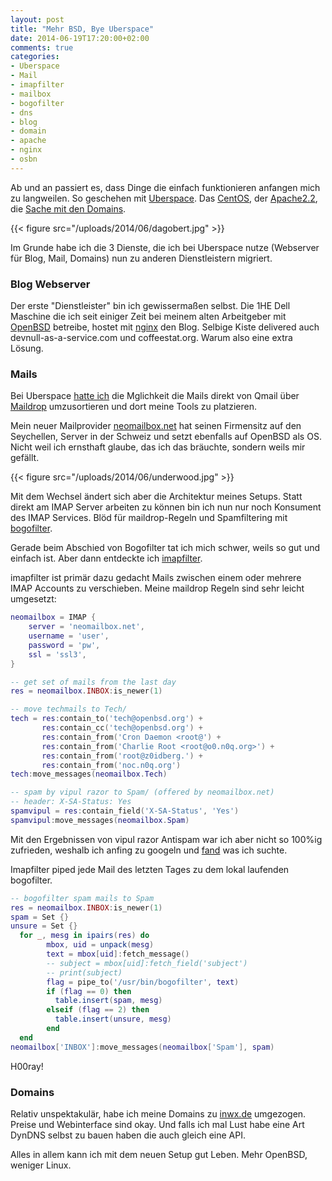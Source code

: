 ```yaml
---
layout: post
title: "Mehr BSD, Bye Uberspace"
date: 2014-06-19T17:20:00+02:00
comments: true
categories:
- Uberspace
- Mail
- imapfilter
- mailbox
- bogofilter
- dns
- blog
- domain
- apache
- nginx
- osbn
---
```

Ab und an passiert es, dass Dinge die einfach funktionieren anfangen mich zu langweilen.
So geschehen mit [Uberspace](http://uberspace.de). Das [CentOS](http://centos.org),
der [Apache2.2](http://httpd.apache.org/), die [Sache mit den Domains](https://wiki.uberspace.de/philosophy:domains).

{{< figure src="/uploads/2014/06/dagobert.jpg" >}}

Im Grunde habe ich die 3 Dienste, die ich bei Uberspace nutze (Webserver für Blog,
Mail, Domains) nun zu anderen Dienstleistern migriert.

### Blog Webserver

Der erste "Dienstleister" bin ich gewissermaßen selbst. Die 1HE Dell Maschine die ich seit einiger Zeit bei meinem
alten Arbeitgeber mit [OpenBSD](http://openbsd.org) betreibe, hostet mit [nginx](http://nginx.org)
den Blog. Selbige Kiste delivered auch devnull-as-a-service.com und coffeestat.org. Warum also eine extra Lösung.

### Mails

Bei Uberspace [hatte ich](https://noqqe.de/blog/2013/10/26/spammer-vs-statistik-mit-bogofilter/)
die Mglichkeit die Mails direkt von Qmail über  [Maildrop](http://www.courier-mta.org/maildrop/) umzusortieren und dort meine
Tools zu platzieren.

Mein neuer Mailprovider [neomailbox.net](https://neomailbox.net) hat seinen
Firmensitz auf den Seychellen, Server in der Schweiz und setzt ebenfalls auf OpenBSD als OS.
Nicht weil ich ernsthaft glaube, das ich das bräuchte, sondern weils mir
gefällt.

{{< figure src="/uploads/2014/06/underwood.jpg" >}}

Mit dem Wechsel ändert sich aber die Architektur meines Setups. Statt direkt am
IMAP Server arbeiten zu können bin ich nun nur noch Konsument des IMAP Services.
Blöd für maildrop-Regeln und Spamfiltering mit [bogofilter](http://bogofilter.sourceforge.net/).

Gerade beim Abschied von Bogofilter tat ich mich schwer, weils so gut und
einfach ist. Aber dann entdeckte ich [imapfilter](https://github.com/lefcha/imapfilter).

imapfilter ist primär dazu gedacht Mails zwischen einem oder mehrere IMAP Accounts zu verschieben.
Meine maildrop Regeln sind sehr leicht umgesetzt:

``` lua 
neomailbox = IMAP {
    server = 'neomailbox.net',
    username = 'user',
    password = 'pw',
    ssl = 'ssl3',
}

-- get set of mails from the last day
res = neomailbox.INBOX:is_newer(1)

-- move techmails to Tech/
tech = res:contain_to('tech@openbsd.org') +
       res:contain_cc('tech@openbsd.org') +
       res:contain_from('Cron Daemon <root@') +
       res:contain_from('Charlie Root <root@o0.n0q.org>') +
       res:contain_from('root@z0idberg.') +
       res:contain_from('noc.n0q.org')
tech:move_messages(neomailbox.Tech)

-- spam by vipul razor to Spam/ (offered by neomailbox.net)
-- header: X-SA-Status: Yes
spamvipul = res:contain_field('X-SA-Status', 'Yes')
spamvipul:move_messages(neomailbox.Spam)
```

Mit den Ergebnissen von vipul razor Antispam war ich aber nicht so 100%ig zufrieden,
weshalb ich anfing zu googeln und [fand](https://gist.github.com/battlemidget/5758764) was ich suchte.

Imapfilter piped jede Mail des letzten Tages zu dem lokal laufenden bogofilter.

``` lua 
-- bogofilter spam mails to Spam
res = neomailbox.INBOX:is_newer(1)
spam = Set {}
unsure = Set {}
  for _, mesg in ipairs(res) do
        mbox, uid = unpack(mesg)
        text = mbox[uid]:fetch_message()
        -- subject = mbox[uid]:fetch_field('subject')
        -- print(subject)
        flag = pipe_to('/usr/bin/bogofilter', text)
        if (flag == 0) then
          table.insert(spam, mesg)
        elseif (flag == 2) then
          table.insert(unsure, mesg)
        end
  end
neomailbox['INBOX']:move_messages(neomailbox['Spam'], spam)
```

H00ray!

### Domains

Relativ unspektakulär, habe ich meine Domains zu [inwx.de](https://www.inwx.com/en) umgezogen.
Preise und Webinterface sind okay. Und falls ich mal Lust habe eine Art DynDNS selbst zu
bauen haben die auch gleich eine API.

Alles in allem kann ich mit dem neuen Setup gut Leben. Mehr OpenBSD, weniger Linux.
